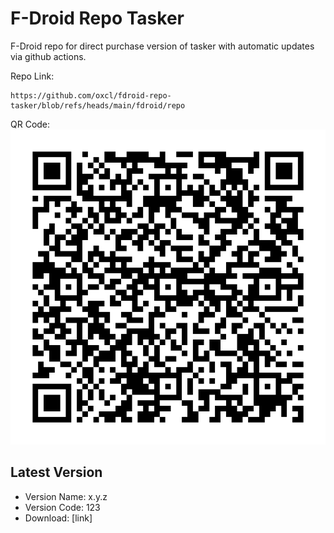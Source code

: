 # F-Droid Repo Tasker
F-Droid repo for direct purchase version of tasker with automatic updates via github actions.

Repo Link:
```
https://github.com/oxcl/fdroid-repo-tasker/blob/refs/heads/main/fdroid/repo
```

QR Code:
![F-Droid Repo QR Code](fdroid/repo/index.png "Scan it with the F-Droid app")

<!-- LATEST_VERSION_START -->
## Latest Version
- Version Name: x.y.z
- Version Code: 123
- Download: [link]
<!-- LATEST_VERSION_END -->